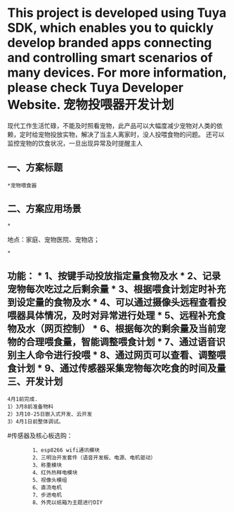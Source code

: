 This project is developed using Tuya SDK, which enables you to quickly develop branded apps connecting and controlling smart scenarios of many devices.         For more information, please check Tuya Developer Website.
宠物投喂器开发计划
==
现代工作生活忙碌，不能及时照看宠物，此产品可以大幅度减少宠物对人类的依赖，定时给宠物投放实物，解决了当主人离家时，没人投喂食物的问题。
还可以监控宠物的饮食状况，一旦出现异常及时提醒主人

一、方案标题
--
    *宠物喂食器

二、方案应用场景
--
    *
   地点：家庭、宠物医院、宠物店；
    
    *
   功能：
    *   1、按键手动投放指定量食物及水
    *   2、记录宠物每次吃过之后剩余量
    *   3、根据喂食计划定时补充到设定量的食物及水
    *   4、可以通过摄像头远程查看投喂器具体情况，及时对异常进行处理
    *   5、远程补充食物及水（网页控制）
    *   6、根据每次的剩余量及当前宠物的合理喂食量，智能调整喂食计划
    *   7、通过语音识别主人命令进行投喂
    *   8、通过网页可以查看、调整喂食计划
    *   9、通过传感器采集宠物每次吃食的时间及量            
三、开发计划
--
    4月1前完成.
    1）3月8前准备物料
    2）3月10-25日嵌入式开发、云开发
    3）4月1日前整体调试。
   #传感器及核心板选购：
   
            1、esp8266 wifi通讯模块
            2、三明治开发套件（语音开发板、电源、电机驱动）
            3、称重模块
            4、红外热释电模块
            5、视像头模组
            6、直流电机
            7、步进电机
            8、外壳以纸箱为主题进行DIY
    
